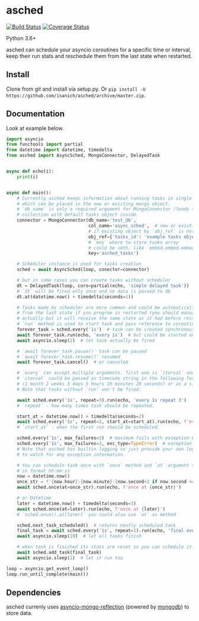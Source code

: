 # asched
[![Build Status](https://travis-ci.org/iissme/asched.svg?branch=master)](https://travis-ci.org/iissme/asched)
[![Coverage Status](https://coveralls.io/repos/github/iissme/asched/badge.svg?branch=master)](https://coveralls.io/github/iissme/asched?branch=master)

Python 3.6+

asched can schedule your asyncio coroutines for a specific time or interval, keep their run stats and reschedule them from the last state when restarted.

## Install
Clone from git and install via setup.py.
Or `pip install -U https://github.com/isanich/asched/archive/master.zip`.

## Documentation
Look at example below.
```py
import asyncio
from functools import partial
from datetime import datetime, timedelta
from asched import AsyncSched, MongoConnector, DelayedTask


async def echo(i):
    print(i)


async def main():
    # Currently asched keeps information about running tasks in single MongoDB array
    # which can be placed in the new or existing mongo object.
    # `db_name` is only a required argument for MongoConnector (leads to creation of `async_sched`
    # collection with default tasks object inside.
    connector = MongoConnector(db_name='test_db',
                               col_name='async_sched',  # new or existing collection
                               # if existing object by `obj_ref` is not found than new one is created
                               obj_ref={'tasks_id': 'example tasks object'},
                               # `key` where to store tasks array
                               # could be smth. like `embed.embed.embed.asched_tasks`
                               key='asched_tasks')

    # Scheduler instance is used for tasks creation
    sched = await AsyncSched(loop, conector=connector)

    # but in some cases you can create tasks without scheduler
    dt = DelayedTask(loop, coro=partial(echo, 'simple delayed task'))
    # `dt` will be fired only once and no data is passed to db
    dt.at(datetime.now() + timedelta(seconds=1))

    # Tasks made by scheduler are more common and could be automatically rescheduled
    # from the last state if you program is restarted (you should manually create the same task
    # actually but it will receive the same state as it had before restart).
    # `run` method is used to start task and pass reference to coroutine function and its arguments.
    forever_task = sched.every('1s')  # task can be created synchronously
    await forever_task.run(echo, 'every 1s')  # but could be started only with `await`
    await asyncio.sleep(2)  # let task actually be fired

    # `await forever_task.pause()` task can be paused
    # `await forever_task.resume()` resumed
    await forever_task.cancel()  # or canceled

    # `every` can accept multiple arguments. first one is `iterval` and it's required.
    # `iterval` could be passed as timecode string in the following format: `1mo2w3d5h10m20s`
    # (1 month 2 weeks 3 days 5 hours 10 minutes 20 seconds) or as a simple integer (seconds).
    # Note that tasks without `run` won't be fired.

    await sched.every('1s', repeat=3).run(echo, 'every 1s repeat 3')
    # `repeat` - how many times task should be repeated.

    start_at = datetime.now() + timedelta(seconds=2)
    await sched.every('1s', repeat=2, start_at=start_at).run(echo, f'every 1s repeat 2 at {start_at}')
    # `start_at` - when the first run should be scheduled.

    sched.every('1s', max_failures=3)  # maximum fails with exception before task is auto canceled
    sched.every('1s', max_failures=3, exc_type=TypeError)  # exception type can be specified
    # Note that asched has builtin logging so just provide your own logger
    # to watch for any exception information.

    # You can schedule task once with `once` method and `at` argument that could be passed as `str`
    # in format hh:mm:ss
    now = datetime.now()
    once_str = f'{now.hour}:{now.minute}:{now.second+2 if now.second <= 58 else 2}'
    await sched.once(at=once_str).run(echo, f'once at {once_str}')

    # or Datetime
    later = datetime.now() + timedelta(seconds=3)
    await sched.once(at=later).run(echo, f'once at {later}')
    # `sched.once().at(later)` you could also use `at` as method

    sched.next_task_scheduled()  # returns nextly scheduled task
    final_task = await sched.every('1s', repeat=1).run(echo, 'final every 1s repeat 1')
    await asyncio.sleep(10)  # let all tasks finish

    # when task is finished its stats are reset so you can schedule it once more with 'add_task'
    await sched.add_task(final_task)
    await asyncio.sleep(2)  # let it run too

loop = asyncio.get_event_loop()
loop.run_until_complete(main())
```

## Dependencies
asched currenly uses [asyncio-mongo-reflection][amr_link] (powered by [mongodb][mongodb_link]) to store data.

[mongodb_link]: https://www.mongodb.com/
[amr_link]: https://github.com/isanich/asyncio-mongo-reflection
